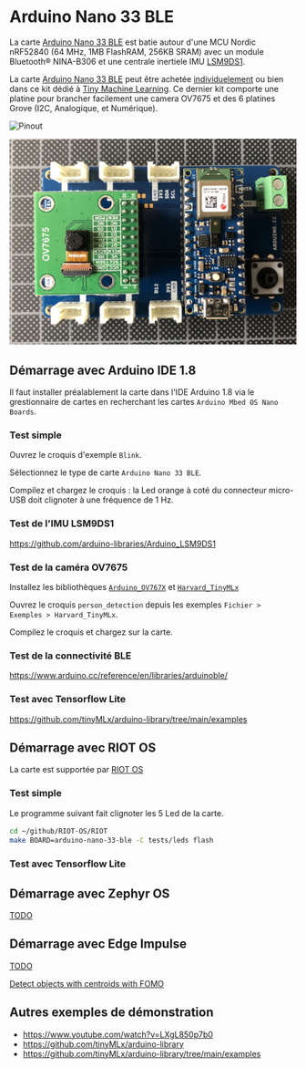 # Arduino Nano 33 BLE

La carte [Arduino Nano 33 BLE](https://docs.arduino.cc/hardware/nano-33-ble) est batie autour d'une MCU Nordic nRF52840 (64 MHz, 1MB FlashRAM, 256KB SRAM) avec un module Bluetooth® NINA-B306 et une centrale inertiele IMU [LSM9DS1](https://www.st.com/en/mems-and-sensors/lsm9ds1.html).

La carte [Arduino Nano 33 BLE](https://docs.arduino.cc/hardware/nano-33-ble) peut être achetée [individuelement](https://store.arduino.cc/products/arduino-nano-33-ble-sense) ou bien dans ce kit dédié à [Tiny Machine Learning](https://store.arduino.cc/products/arduino-tiny-machine-learning-kit). Ce dernier kit comporte une platine pour brancher facilement une camera OV7675 et des 6 platines Grove (I2C, Analogique, et Numérique).

![Pinout](https://content.arduino.cc/assets/Pinout-NANOble_latest.png)

![Tiny Machine Learning Kit](./arduino-nano-33-ble.jpg)

## Démarrage avec Arduino IDE 1.8

Il faut installer préalablement la carte dans l'IDE Arduino 1.8 via le grestionnaire de cartes en recherchant les cartes `Arduino Mbed OS Nano Boards`.

### Test simple

Ouvrez le croquis d'exemple `Blink`.

Sélectionnez le type de carte `Arduino Nano 33 BLE`.

Compilez et chargez le croquis : la Led orange à coté du connecteur micro-USB doit clignoter à une fréquence de 1 Hz.

### Test de l'IMU LSM9DS1

https://github.com/arduino-libraries/Arduino_LSM9DS1

### Test de la caméra OV7675

Installez les bibliothèques [`Arduino_OV767X`](https://github.com/arduino-libraries/Arduino_OV767X) et [`Harvard_TinyMLx`](https://github.com/tinyMLx/arduino-library)

Ouvrez le croquis `person_detection` depuis les exemples `Fichier > Exemples > Harvard_TinyMLx`.

Compilez le croquis et chargez sur la carte.

### Test de la connectivité BLE

https://www.arduino.cc/reference/en/libraries/arduinoble/

### Test avec Tensorflow Lite

https://github.com/tinyMLx/arduino-library/tree/main/examples


## Démarrage avec RIOT OS

La carte est supportée par [RIOT OS](https://doc.riot-os.org/group__boards__arduino-nano-33-ble.html)

### Test simple

Le programme suivant fait clignoter les 5 Led de la carte.

```bash
cd ~/github/RIOT-OS/RIOT
make BOARD=arduino-nano-33-ble -C tests/leds flash
```

### Test avec Tensorflow Lite


## Démarrage avec Zephyr OS

[TODO](https://docs.zephyrproject.org/3.2.0/boards/arm/arduino_nano_33_ble/doc/index.html)

## Démarrage avec Edge Impulse

[TODO](https://docs.edgeimpulse.com/docs/development-platforms/officially-supported-mcu-targets/arduino-nano-33-ble-sense)

[Detect objects with centroids with FOMO](https://docs.edgeimpulse.com/docs/tutorials/detect-objects-using-fomo)

## Autres exemples de démonstration

* https://www.youtube.com/watch?v=LXgL850p7b0 
* https://github.com/tinyMLx/arduino-library
* https://github.com/tinyMLx/arduino-library/tree/main/examples

